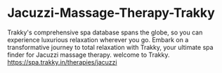 # Jacuzzi-Massage-Therapy-Trakky
Trakky's comprehensive spa database spans the globe, so you can experience luxurious relaxation wherever you go. Embark on a transformative journey to total relaxation with Trakky, your ultimate spa finder for Jacuzzi massage therapy. welcome to Trakky. https://spa.trakky.in/therapies/jacuzzi
